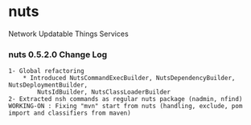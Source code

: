 # nuts
Network Updatable Things Services

### nuts 0.5.2.0 Change Log
    1- Global refactoring
        * Introduced NutsCommandExecBuilder, NutsDependencyBuilder, NutsDeploymentBuilder, 
            NutsIdBuilder, NutsClassLoaderBuilder
    2- Extracted nsh commands as regular nuts package (nadmin, nfind)
    WORKING-ON : Fixing "mvn" start from nuts (handling, exclude, pom import and classifiers from maven)
